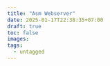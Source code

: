 ```yaml
---
title: "Asm Webserver"
date: 2025-01-17T22:38:35+07:00
draft: true
toc: false
images:
tags:
  - untagged
---
```


